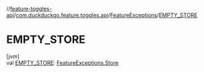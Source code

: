 //[feature-toggles-api](../../../index.md)/[com.duckduckgo.feature.toggles.api](../index.md)/[FeatureExceptions](index.md)/[EMPTY_STORE](-e-m-p-t-y_-s-t-o-r-e.md)

# EMPTY_STORE

[jvm]\
val [EMPTY_STORE](-e-m-p-t-y_-s-t-o-r-e.md): [FeatureExceptions.Store](-store/index.md)
